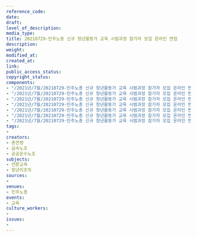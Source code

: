```yaml
---
reference_code: 
date: 
draft: 
level_of_description: 
media_type: 
title: 20210729-민주노총 신규 청년활동가 교육 시범과정 참가자 모집 온라인 면접
description: 
weight: 
modified_at: 
created_at: 
link: 
public_access_status: 
copyright_status: 
components:
- "/2021년/7월/20210729-민주노총 신규 청년활동가 교육 시범과정 참가자 모집 온라인 면접/_5D40156.jpg"
- "/2021년/7월/20210729-민주노총 신규 청년활동가 교육 시범과정 참가자 모집 온라인 면접/_5D40167.jpg"
- "/2021년/7월/20210729-민주노총 신규 청년활동가 교육 시범과정 참가자 모집 온라인 면접/_5D40173.jpg"
- "/2021년/7월/20210729-민주노총 신규 청년활동가 교육 시범과정 참가자 모집 온라인 면접/_5D40169.jpg"
- "/2021년/7월/20210729-민주노총 신규 청년활동가 교육 시범과정 참가자 모집 온라인 면접/_5D40171.jpg"
- "/2021년/7월/20210729-민주노총 신규 청년활동가 교육 시범과정 참가자 모집 온라인 면접/_5D40175.jpg"
- "/2021년/7월/20210729-민주노총 신규 청년활동가 교육 시범과정 참가자 모집 온라인 면접/_5D40163.jpg"
tags:
- 
creators:
- 총연맹
- 금속노조
- 공공운수노조
subjects:
- 언론교육
- 청년미조직
sources:
- 
venues:
- 민주노총
events:
- 교육
culture_workers:
- 
issues:
- 
---
```

